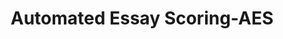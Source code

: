 ---
title: "Automated Essay Scoring-AES"

categories: ['']

tags: ['Automated', 'Essay', 'Scoring', 'AES']

arwords: 'تقييم المقال آليًّا'

arexps: []

enwords: ['Automated Essay Scoring-AES']

enexps: []

arlexicons: 'ق'

enlexicons: 'A'

authors: ['Ruqayya Roshdy']

translators: ['X']

citations: 'تطبيقات أساسية في المعالجة الآلية للغة العربية'

sources: 'مركز الملك عبدالله بن عبدالعزيز الدولي لخدمة اللغة العربية'

slug: ""
---